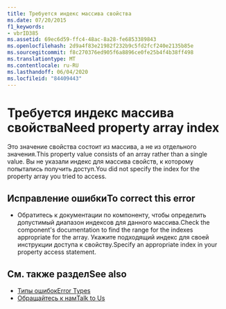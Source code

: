 ```yaml
---
title: Требуется индекс массива свойства
ms.date: 07/20/2015
f1_keywords:
- vbrID385
ms.assetid: 69ec6d59-ffc4-48ac-8a28-fe6853389843
ms.openlocfilehash: 2d9a4f83e21982f232b9c5fd2fcf240e2135b85e
ms.sourcegitcommit: f8c270376ed905f6a8896ce0fe25b4f4b38ff498
ms.translationtype: MT
ms.contentlocale: ru-RU
ms.lasthandoff: 06/04/2020
ms.locfileid: "84409443"
---
```

# <a name="need-property-array-index"></a><span data-ttu-id="0b45f-102">Требуется индекс массива свойства</span><span class="sxs-lookup"><span data-stu-id="0b45f-102">Need property array index</span></span>
<span data-ttu-id="0b45f-103">Это значение свойства состоит из массива, а не из отдельного значения.</span><span class="sxs-lookup"><span data-stu-id="0b45f-103">This property value consists of an array rather than a single value.</span></span> <span data-ttu-id="0b45f-104">Вы не указали индекс для массива свойств, к которому попытались получить доступ.</span><span class="sxs-lookup"><span data-stu-id="0b45f-104">You did not specify the index for the property array you tried to access.</span></span>  
  
## <a name="to-correct-this-error"></a><span data-ttu-id="0b45f-105">Исправление ошибки</span><span class="sxs-lookup"><span data-stu-id="0b45f-105">To correct this error</span></span>  
  
- <span data-ttu-id="0b45f-106">Обратитесь к документации по компоненту, чтобы определить допустимый диапазон индексов для данного массива.</span><span class="sxs-lookup"><span data-stu-id="0b45f-106">Check the component's documentation to find the range for the indexes appropriate for the array.</span></span> <span data-ttu-id="0b45f-107">Укажите подходящий индекс для своей инструкции доступа к свойству.</span><span class="sxs-lookup"><span data-stu-id="0b45f-107">Specify an appropriate index in your property access statement.</span></span>  
  
## <a name="see-also"></a><span data-ttu-id="0b45f-108">См. также раздел</span><span class="sxs-lookup"><span data-stu-id="0b45f-108">See also</span></span>

- [<span data-ttu-id="0b45f-109">Типы ошибок</span><span class="sxs-lookup"><span data-stu-id="0b45f-109">Error Types</span></span>](../../programming-guide/language-features/error-types.md)
- [<span data-ttu-id="0b45f-110">Обращайтесь к нам</span><span class="sxs-lookup"><span data-stu-id="0b45f-110">Talk to Us</span></span>](/visualstudio/ide/feedback-options)
